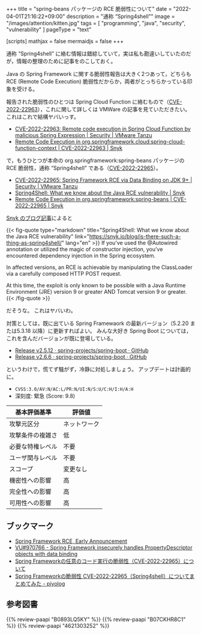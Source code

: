 +++
title = "spring-beans パッケージの RCE 脆弱性について"
date =  "2022-04-01T21:16:22+09:00"
description = "通称 “Spring4shell”"
image = "/images/attention/kitten.jpg"
tags  = [ "programming", "java", "security", "vulnerability" ]
pageType = "text"

[scripts]
  mathjax = false
  mermaidjs = false
+++

通称 “Spring4shell” に絡む情報は錯綜していて，実は私も勘違いしていたのだが，情報の整理のために記事をのこしておく。

Java の Spring Framework に関する脆弱性報告は大きく2つあって，どちらも RCE (Remote Code Execution) 脆弱性だからか，両者がとっちらかっている印象を受ける。

報告された脆弱性のひとつは Spring Cloud Function に絡むもので（[CVE-2022-22963]），これに関して詳しくは VMWare の記事を見ていただきたい。
これはこれで結構ヤバいっす。

- [CVE-2022-22963: Remote code execution in Spring Cloud Function by malicious Spring Expression | Security | VMware Tanzu](https://tanzu.vmware.com/security/cve-2022-22963)
- [Remote Code Execution in org.springframework.cloud:spring-cloud-function-context | CVE-2022-22963 | Snyk](https://security.snyk.io/vuln/SNYK-JAVA-ORGSPRINGFRAMEWORKCLOUD-2436645)

で，もうひとつが本命の org.springframework:spring-beans パッケージの RCE 脆弱性，通称 “Spring4shell” である（[CVE-2022-22965]）。

- [CVE-2022-22965: Spring Framework RCE via Data Binding on JDK 9+ | Security | VMware Tanzu](https://tanzu.vmware.com/security/cve-2022-22965)
- [Spring4Shell: What we know about the Java RCE vulnerability | Snyk](https://snyk.io/blog/is-there-such-a-thing-as-spring4shell/)
- [Remote Code Execution in org.springframework:spring-beans | CVE-2022-22965 | Snyk](https://security.snyk.io/vuln/SNYK-JAVA-ORGSPRINGFRAMEWORK-2436751)

[Snyk のブログ記事][Spring4Shell]によると

{{< fig-quote type="markdown" title="Spring4Shell: What we know about the Java RCE vulnerability" link="https://snyk.io/blog/is-there-such-a-thing-as-spring4shell/" lang="en" >}}
If you’ve used the @Autowired annotation or utilized the magic of constructor injection, you’ve encountered dependency injection in the Spring ecosystem.

In affected versions, an RCE is achievable by manipulating the ClassLoader via a carefully composed HTTP POST request.

At this time, the exploit is only known to be possible with a Java Runtime Environment (JRE) version 9 or greater AND Tomcat version 9 or greater.
{{< /fig-quote >}}

だそうな。
これはヤバいわ。

対策としては，既に出ている Spring Framewaork の最新バージョン（5.2.20 または5.3.18 以降）に更新すればよい。
みんな大好き Spring Boot については，これを含んだバージョンが既に登場している。

- [Release v2.5.12 · spring-projects/spring-boot · GitHub](https://github.com/spring-projects/spring-boot/releases/tag/v2.5.12)
- [Release v2.6.6 · spring-projects/spring-boot · GitHub](https://github.com/spring-projects/spring-boot/releases/tag/v2.6.6)

というわけで，慌てず騒がず，冷静に対処しましょう。
アップデートは計画的に。

- `CVSS:3.0/AV:N/AC:L/PR:N/UI:N/S:U/C:H/I:H/A:H`
- 深刻度: 緊急 (Score: 9.8)

| 基本評価基準 | 評価値 |
|--------|-------|
| 攻撃元区分 | ネットワーク |
| 攻撃条件の複雑さ | 低 |
| 必要な特権レベル | 不要 |
| ユーザ関与レベル | 不要 |
| スコープ | 変更なし |
| 機密性への影響 | 高 |
| 完全性への影響 | 高 |
| 可用性への影響 | 高 |

## ブックマーク

- [Spring Framework RCE, Early Announcement](https://spring.io/blog/2022/03/31/spring-framework-rce-early-announcement)
- [VU#970766 - Spring Framework insecurely handles PropertyDescriptor objects with data binding](https://kb.cert.org/vuls/id/970766)
- [Spring Frameworkの任意のコード実行の脆弱性（CVE-2022-22965）について](https://www.jpcert.or.jp/newsflash/2022040101.html)
- [Spring Frameworkの脆弱性 CVE-2022-22965（Spring4shell）についてまとめてみた - piyolog](https://piyolog.hatenadiary.jp/entry/2022/04/01/065946)

## 参考図書

{{% review-paapi "B0893LQ5KY" %}} <!-- Spring Boot 2 入門 -->
{{% review-paapi "B07CKHR8C1" %}} <!-- Spring Data JPAプログラミング入門 -->
{{% review-paapi "4621303252" %}} <!-- Effective Java 第3版 -->

[CVE-2022-22963]: https://nvd.nist.gov/vuln/detail/CVE-2022-22963
[CVE-2022-22965]: https://nvd.nist.gov/vuln/detail/CVE-2022-22965
[Spring4Shell]: https://snyk.io/blog/is-there-such-a-thing-as-spring4shell/ "Spring4Shell: What we know about the Java RCE vulnerability | Snyk"
